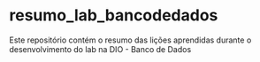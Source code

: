 # resumo_lab_bancodedados
Este repositório contém o resumo das lições aprendidas durante o desenvolvimento do lab na DIO - Banco de Dados
